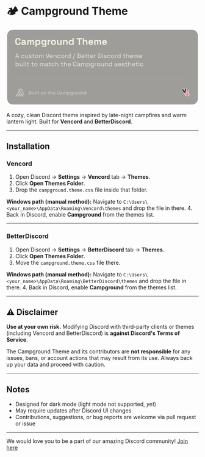 # 🏕️ Campground Theme

![Campground Theme Banner](./campground-theme-banner.png)

A cozy, clean Discord theme inspired by late-night campfires and warm lantern light.
Built for **Vencord** and **BetterDiscord**.

---

## Installation

### Vencord

1. Open Discord → **Settings** → **Vencord** tab → **Themes**.
2. Click **Open Themes Folder**.
3. Drop the `campground.theme.css` file inside that folder.

**Windows path (manual method):**
Navigate to `C:\Users\<your_name>\AppData\Roaming\Vencord\themes` and drop the file in there.
4. Back in Discord, enable **Campground** from the themes list.

---

### BetterDiscord
1. Open Discord → **Settings** → **BetterDiscord** tab → **Themes**.
2. Click **Open Themes Folder**.
3. Move the `campground.theme.css` file there.

**Windows path (manual method):**
Navigate to `C:\Users\<your_name>\AppData\Roaming\BetterDiscord\themes` and drop the file in there.
4. Back in Discord, enable **Campground** from the themes list.

---

## ⚠️ Disclaimer
**Use at your own risk.**
Modifying Discord with third-party clients or themes (including Vencord and BetterDiscord) is **against Discord's Terms of Service**.

The Campground Theme and its contributors are **not responsible** for any issues, bans, or account actions that may result from its use.
Always back up your data and proceed with caution.

---

## Notes
- Designed for dark mode (light mode not supported, *yet*)
- May require updates after Discord UI changes
- Contributions, suggestions, or bug reports are welcome via pull request or issue

---

We would love you to be a part of our amazing Discord community! [Join here](https://discord.gg/CPec6Xgn38)
